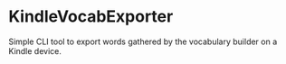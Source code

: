 KindleVocabExporter
===================

Simple CLI tool to export words gathered by the vocabulary builder on a Kindle device.
